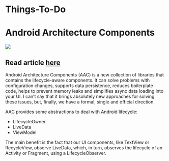 # Things-To-Do
# Android Architecture Components
![](https://cdn-images-1.medium.com/max/800/1*WVdFMYmEoCdXniy7ulDe5g.png)


## Read article [here](https://medium.com/proandroiddev/android-architecture-components-cb1ea88d3835)
Android Architecture Components (AAC) is a new collection of libraries that contains the lifecycle-aware components. It can solve problems with configuration changes, supports data persistence, reduces boilerplate code, helps to prevent memory leaks and simplifies async data loading into your UI. I can’t say that it brings absolutely new approaches for solving these issues, but, finally, we have a formal, single and official direction.

AAC provides some abstractions to deal with Android lifecycle:
* LifecycleOwner
* LiveData
* ViewModel

The main benefit is the fact that our UI components, like TextView or RecycleView, observe LiveData, which, in turn, observes the lifecycle of an Activity or Fragment, using a LifecycleObserver.
